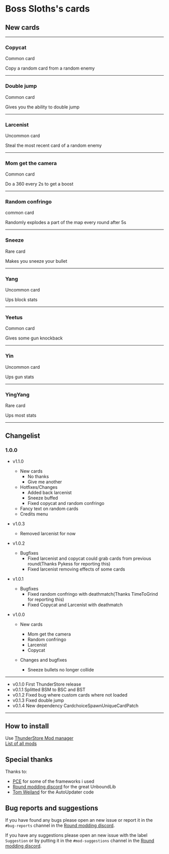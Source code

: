 # Boss Sloths's cards
## New cards

---
### Copycat
Common card

Copy a random card from a random enemy

---
### Double jump
Common card  

Gives you the ability to double jump

---
### Larcenist
Uncommon card

Steal the most recent card of a random enemy

---
### Mom get the camera
Common card

Do a 360 every 2s to get a boost

---
### Random confringo
common card

Randomly explodes a part of the map every round after 5s

---
### Sneeze
Rare card  

Makes you sneeze your bullet

---
### Yang
Uncommon card  

Ups block stats

---
### Yeetus
Common card  

Gives some gun knockback

---
### Yin
Uncommon card  

Ups gun stats

---
### YingYang
Rare card  

Ups most stats  

---
## Changelist
### 1.0.0

- v1.1.0
    - New cards
        - No thanks
        - Give me another
    - Hotfixes/Changes
        - Added back larcenist
        - Sneeze buffed
        - Fixed copycat and random confringo
    - Fancy text on random cards
    - Credits menu
        

- v1.0.3
    - Removed larcenist for now
    

- v1.0.2
    - Bugfixes
        - Fixed larcenist and copycat could grab cards from previous round(Thanks Pykess for reporting this)
        - Fixed larcenist removing effects of some cards
    

- v1.0.1
    - Bugfixes
        - Fixed random confringo with deathmatch(Thanks TimeToGrind for reporting this)
        - Fixed Copycat and Larcenist with deathmatch
    

- v1.0.0
    - New cards
        - Mom get the camera
        - Random confringo
        - Larcenist
        - Copycat
    
    - Changes and bugfixes  
        - Sneeze bullets no longer collide
    

---
- v0.1.0 First ThunderStore release
- v0.1.1 Splitted BSM to BSC and BST
- v0.1.2 Fixed bug where custom cards where not loaded
- v0.1.3 Fixed double jump
- v0.1.4 New dependency CardchoiceSpawnUniqueCardPatch

    

---
## How to install
Use [ThunderStore Mod manager](https://rounds.thunderstore.io/package/BossSloth/BSC/)  
[List of all mods](https://rounds.thunderstore.io/)

## Special thanks
Thanks to:
- [PCE](https://github.com/pdcook/PCE) for some of the frameworks i used 
- [Round modding discord](https://discord.gg/zUtsjXWeWk) for the great UnboundLib
- [Tom Weiland](https://www.youtube.com/channel/UCa-mDKzV5MW_BXjSDRqqHUw) for the AutoUpdater code

## Bug reports and suggestions
If you have found any bugs please open an new issue or report it in the `#bug-reports` channel in the [Round modding discord](https://discord.gg/zUtsjXWeWk).  
  
If you have any suggestions please open an new issue with the label `Suggestion` or by putting it in the `#mod-suggestions` channel in the [Round modding discord](https://discord.gg/zUtsjXWeWk).

